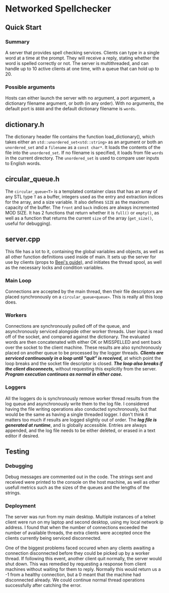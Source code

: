# Networked Spellchecker

## Quick Start

### Summary

A server that provides spell checking services. Clients can type in a single word at a time at the prompt. They will receive a reply, stating whether the word is spelled correctly or not. The server is multithreaded, and can handle up to 10 active clients at one time, with a queue that can hold up to 20.

### Possible arguments

Hosts can either launch the server with no argument, a port argument, a dictionary filename argument, or both (in any order). With no arguments, the default port is `8888` and the default dictionary filename is `words`.

## dictionary.h

The dictionary header file contains the function load_dictionary(), which takes either an `std::unordered_set<std::string>` as an argument or both an `unordered_set` and a `filename` as a `const char*`. It loads the contents of the file into the `unordered_set`. If no filename is specified, it loads from file `words` in the current directory. The `unordered_set` is used to compare user inputs to English words.

## circular_queue.h

The `circular_queue<T>` is a templated container class that has an array of any STL type `T` as a buffer, integers used as the entry and extraction indices for the array, and a size variable. It also defines `SIZE` as the maximum capacity of the buffer. The `front` and `back` indices are always incremented MOD SIZE. It has 2 functions that return whether it is `full()` or `empty()`, as well as a function that returns the current `size` of the array (`get_size()`, useful for debugging).

## server.cpp

This file has a lot to it, containing the global variables and objects, as well as all other function definitions used inside of main. It sets up the server for use by clients (props to [Beej's guide](http://beej.us/guide/bgnet/ "link to guide")), and initiates the thread spool, as well as the necessary locks and condition variables.
    
### Main Loop

Connections are accepted by the main thread, then their file descriptors are placed synchronously on a `circular_queue<queue>`. This is really all this loop does.

### Workers

Connections are synchronously pulled off of the queue, and asynchronously serviced alongside other worker threads. User input is read off of the socket, and compared against the dictionary. The evaluated words are then concatenated with either OK or MISSPELLED and sent back over the socket to the client machine. These results are also synchronously placed on another queue to be processed by the logger threads. ***Clients are serviced continuously in a loop until "quit" is received,*** at which point the loop breaks and the socket file descriptor is closed. ***The loop also breaks if the client disconnects,*** without requesting this explicitly from the server. ***Program execution continues as normal in either case.***

### Loggers

All the loggers do is synchronously remove worker thread results from the log queue and asynchronously write them to the log file. I considered having the file writing operations also conducted synchronously, but that would be the same as having a single threaded logger. I don't think it matters too much if results are logged slightly out of order. The ***log file is generated at runtime***, and is globally accessible. Entries are always appended, and the log file needs to be either deleted, or erased in a text editor if desired.

## Testing

### Debugging

Debug messages are commented out in the code. The strings sent and received were printed to the console on the host machine, as well as other usefull metrics such as the sizes of the queues and the lengths of the strings.

### Deployment

The server was run from my main desktop. Multiple instances of a telnet client were run on my laptop and second desktop, using my local network ip address. I found that when the number of connections exceeded the number of available threads, the extra clients were accepted once the clients currently being serviced disconnected.

One of the biggest problems faced occured when any clients awaiting a connection disconnected before they could be picked up by a worker thread. If following this event, another client quit normally, the server would shut down. This was remedied by requesting a response from client machines without waiting for them to reply. Normally this would return us a -1 from a healthy connection, but a 0 meant that the machine had disconnected already. We could continue normal thread operations successfully after catching the error.